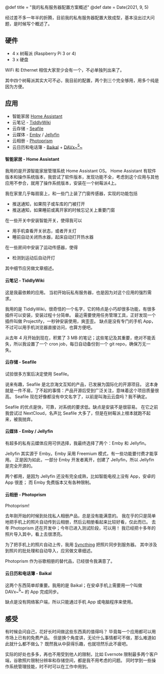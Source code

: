 @def title = "我的私有服务器配置方案概述"
@def date = Date(2021, 9, 5)



经过差不多一年半的折腾，目前我的私有服务器配置大致成型，基本没出过大问题，是时候写个概述了。

## 硬件

- 4 x 树莓派 (Raspberry Pi 3 or 4) 
- 3 x 硬盘

WiFi 和 Ethernet 相信大家至少会有一个，不必单独列出来了。

其中四个树莓派其实大可不必，我目前的配置，两个到三个完全够用，用多个纯是因为方便。

## 应用

- 智能家居 [Home Assistant](https://www.home-assistant.io/)
- 云笔记 - [TiddlyWiki](https://tiddlywiki.com/)
- 云存储 - [Seafile](https://www.seafile.com)
- 云媒体 - [Emby](https://emby.media/) / [Jellyfin](https://jellyfin.org/)
- 云相册 - [Photoprism](https://photoprism.app/)
- 云日历和电话簿 - [Baikal](https://github.com/sabre-io/Baikal/) + [DAVx~~~<sup>5</sup>~~~](https://www.davx5.com/)

#### 智能家居 - Home Assistant

我用的是开源智能家居管理系统 Home Assistant OS。
Home Assistant 有软件版本和操作系统版本，我尝试了软件版本，发现功能不全，考虑到这个应用与其他应用不参合，就用了操作系统版本，安装在一个树莓派4上。

我在家里几乎每扇窗上，和一些门上装了门窗传感器，实现的功能包括

- 推送通知，如果院子或车库的门被打开
- 推送通知，如果睡前或离开家的时候忘记关上重要门窗

在一些开关中安装智能开关，使得我可以

- 用手机查看开关状态，或者开关灯
- 睡前自动关闭热水器，起床自动打开热水器

在一些房间中安装了运动传感器，使得

- 检测到运动后自动开灯

其中细节应另做文章细述。


#### 云笔记 - TiddlyWiki

这是我最依赖的应用。
当初开始玩私有服务器，也是因为对这个应用的强烈需求。

我用的是 TiddlyWiki，很奇怪的一个名字，它的特点是小巧却很多功能，有很多插件可以安装，安装过程十分简单。
最近需要使用任务管理工具，正好发现一个插件叫做 Projectify，一秒钟安装使用，爽歪歪。
缺点是没有专门的手机 App，不过可以用手机浏览器直接访问，也算方便吧。

从去年 4 月开始到现在，积累了 3 MB 的笔记；这些笔记及其重要，绝对不能丢失，所以我设置了一个 cron job，每日自动备份到一个 git repo，确保万无一失。



#### 云存储 - Seafile

试验很多方案后决定使用 Seafile。

说来有趣，Seafile 是北京海文互知的产品，已发展为国际化的开源项目。
这本身就是一件不易，了不起的事情：产品开源后受到广泛关注，意味着这个项目质量很高。
Seafile 现在好像都没有中文名字了，以前是叫海云云盘吗？我不确定。

Seafile 的优点是快，可靠，对系统的要求低。缺点是安装不是很容易。
在它之前我尝试过 NextCloud，名声比 Seafile 大多了，但是在树莓派上根本就跑不起来，被我抛弃。

#### 云媒体 - Emby / Jellyfin

有超多的私有云媒体应用可供选择，我最终选择了两个：Emby 和 Jellyfin。

Jellyfin 其实源于 Emby。Emby 采用 Freemium 模式，有一些功能要付费才能享用。
正是因为如此，一部分 Emby 开发者离开，创建了 Jellyfin，所以 Jellyfin 是完全开源的。

两个都用，是因为 Jellyfin 还没有完全成熟，比如智能电视上没有 App，安卓的 App 很差；
而 Emby 免费版本又有各种限制。

#### 云相册 - Photoprism

Photoprism!

去年刚开始的时候到处找私人相册产品，总是没有能满意的。
我在乎的只是简单地把手机上的照片自动传到云相册，然后云相册看起来比较好看，仅此而已。
去年 Photoprism 还在开发中；今年已进入测试阶段，可以用！
我已经把十多年的照片导入其中，看上去很漂亮。

为了把手机上的照片自动上传，我用 [Syncthing](https://syncthing.net/) 把照片同步到服务器。
其中涉及到照片的批处理和自动导入，应另做文章细述。

Photoprism 作为谷歌相册的替代品，已经很令我满意了。

#### 云日历和电话簿 - Baikal

这两个东西简单却重要。我用的是 Baikal；在安卓手机上需要用一个叫做 DAVx~~~<sup>5</sup>~~~ 的 App 完成同步。

缺点是没有网络客户端，所以只能通过手机 App 或电脑程序来使用。

## 感受

有时候会问自己，花好长时间做这些东西真的值得吗？
毕竟每一个应用都可以用市场上已有的免费产品。
但是换个角度讲，无论什么事情都可不做，那么难道如此就什么都不做么？
既然我从中获得乐趣，也就坦然乐此不疲吧。

实际的好处也多多，再也不用受到他人的限制，比如 Evernote 限制最多两个客户端，谷歌照片限制分辨率和存储空间，都是我不用考虑的问题。
同时学到一些操作系统管理技能，时不时可以在工作中用到。